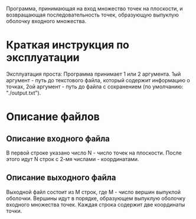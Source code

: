 Программа, принимающая на вход множество точек на плоскости, и возвращающая последовательность точек, образующую выпуклую оболочку входного множества.
# Краткая инструкция по эксплуатации
Эксплуатация проста:
Программа принимает 1 или 2 аргумента. 1ый аргумент - путь до текстового файла, который содержит информацию о точках, 2ой аргумент - путь до файла с сохранением (по умолчанию: "./output.txt").

# Описание файлов
## Описание входного файла
В первой строке указано число N - число точек на плоскости.
После этого идут N строк с 2-мя числами - координатами.

## Описание выходного файла
Выходной файл состоит из M строк, где М - число вершин выпуклой оболочки. Вершины идут в порядке, образующем выпуклую оболочку входного множества точек. Каждая строка содержит две координаты точки.
